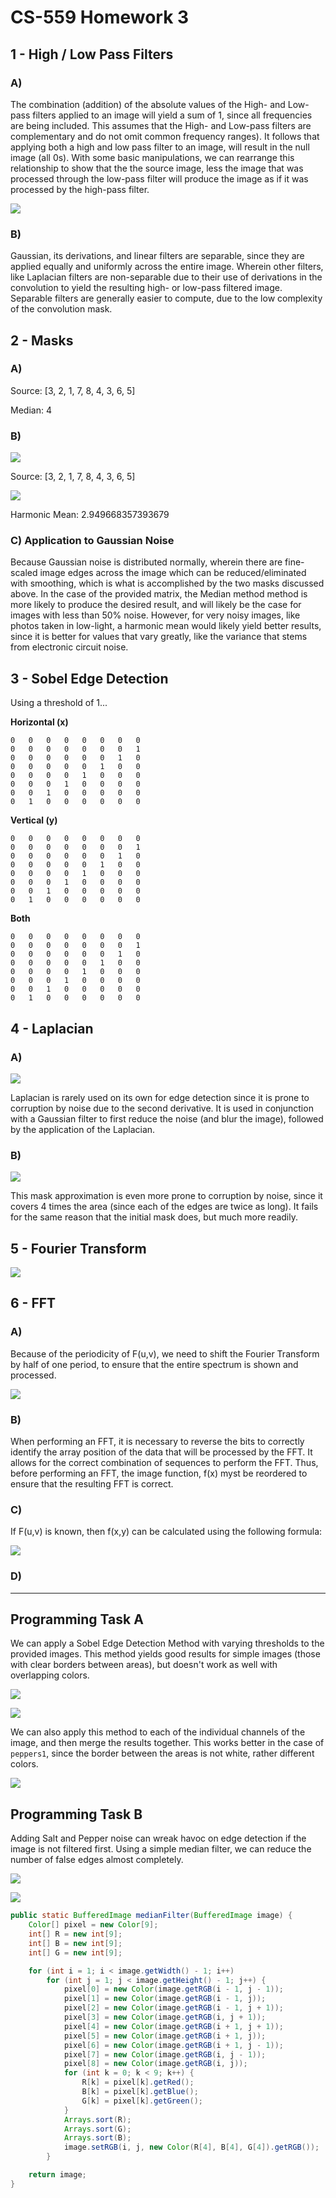 CS-559 Homework 3
=================
## 1 - High / Low Pass Filters
### A)
The combination (addition) of the absolute values of the High- and Low-pass filters applied to an image will yield a sum of 1, since all frequencies are being included. This assumes that the High- and Low-pass filters are complementary and do not omit common frequency ranges). It follows that applying both a high and low pass filter to an image, will result in the null image (all 0s). With some basic manipulations, we can rearrange this relationship to show that the the source image, less the image that was processed through the low-pass filter will produce the image as if it was processed by the high-pass filter.

![](output/Eqn4.gif)

### B)

Gaussian, its derivations, and linear filters are separable, since they are applied equally and uniformly across the entire image. Wherein other filters, like Laplacian filters are non-separable due to their use of derivations in the convolution to yield the resulting high- or low-pass filtered image. Separable filters are generally easier to compute, due to the low complexity of the convolution mask.

## 2 - Masks
### A)
Source: [3, 2, 1, 7, 8, 4, 3, 6, 5]

Median: 4


### B)
![](output/harmonic_mean.png)

Source: [3, 2, 1, 7, 8, 4, 3, 6, 5]

![](output/Eqn3.gif)

Harmonic Mean: 2.949668357393679

### C) Application to Gaussian Noise

Because Gaussian noise is distributed normally, wherein there are fine-scaled image edges across the image which can be reduced/eliminated with smoothing, which is what is accomplished by the two masks discussed above. In the case of the provided matrix, the Median method method is more likely to produce the desired result, and will likely be the case for images with less than 50% noise. However, for very noisy images, like photos taken in low-light, a harmonic mean would likely yield better results, since it is better for values that vary greatly, like the variance that stems from electronic circuit noise.

## 3 - Sobel Edge Detection

Using a threshold of 1...

**Horizontal (x)**
```
0   0   0   0   0   0   0   0
0   0   0   0   0   0   0   1
0   0   0   0   0   0   1   0
0   0   0   0   0   1   0   0
0   0   0   0   1   0   0   0
0   0   0   1   0   0   0   0
0   0   1   0   0   0   0   0
0   1   0   0   0   0   0   0
```

**Vertical (y)**
```
0   0   0   0   0   0   0   0
0   0   0   0   0   0   0   1
0   0   0   0   0   0   1   0
0   0   0   0   0   1   0   0
0   0   0   0   1   0   0   0
0   0   0   1   0   0   0   0
0   0   1   0   0   0   0   0
0   1   0   0   0   0   0   0
```

**Both**
```
0   0   0   0   0   0   0   0
0   0   0   0   0   0   0   1
0   0   0   0   0   0   1   0
0   0   0   0   0   1   0   0
0   0   0   0   1   0   0   0
0   0   0   1   0   0   0   0
0   0   1   0   0   0   0   0
0   1   0   0   0   0   0   0
```

## 4 - Laplacian
### A)

![](output/Eqn5.gif)

Laplacian is rarely used on its own for edge detection since it is prone to corruption by noise due to the second derivative. It is used in conjunction with a Gaussian filter to first reduce the noise (and blur the image), followed by the application of the Laplacian.

### B)

![](output/Eqn6.gif)

This mask approximation is even more prone to corruption by noise, since it covers 4 times the area (since each of the edges are twice as long). It fails for the same reason that the initial mask does, but much more readily.

## 5 - Fourier Transform
![](output/Eqn2.gif)

## 6 - FFT
### A)
Because of the periodicity of F(u,v), we need to shift the Fourier Transform by half of one period, to ensure that the entire spectrum is shown and processed.

![](output/Fig5_7.png)

### B)
When performing an FFT, it is necessary to reverse the bits to correctly identify the array position of the data that will be processed by the FFT. It allows for the correct combination of sequences to perform the FFT. Thus, before performing an FFT, the image function, f(x) myst be reordered to ensure that the resulting FFT is correct.

### C)
If F(u,v) is known, then f(x,y) can be calculated using the following formula:

![](output/Eqn1.gif)

### D)

---

## Programming Task A
We can apply a Sobel Edge Detection Method with varying thresholds to the provided images. This method yields good results for simple images (those with clear borders between areas), but doesn't work as well with overlapping colors.

![](output/edge_detect_A.png)

![](output/edge_detect_B.png)

We can also apply this method to each of the individual channels of the image, and then merge the results together. This works better in the case of `peppers1`, since the border between the areas is not white, rather different colors.

![](output/edge_detect_C.png)

## Programming Task B

Adding Salt and Pepper noise can wreak havoc on edge detection if the image is not filtered first. Using a simple median filter, we can reduce the number of false edges almost completely.

![](output/salt_and_pepper_A.png)

![](output/salt_and_pepper_B.png)

```java
public static BufferedImage medianFilter(BufferedImage image) {
    Color[] pixel = new Color[9];
    int[] R = new int[9];
    int[] B = new int[9];
    int[] G = new int[9];

    for (int i = 1; i < image.getWidth() - 1; i++)
        for (int j = 1; j < image.getHeight() - 1; j++) {
            pixel[0] = new Color(image.getRGB(i - 1, j - 1));
            pixel[1] = new Color(image.getRGB(i - 1, j));
            pixel[2] = new Color(image.getRGB(i - 1, j + 1));
            pixel[3] = new Color(image.getRGB(i, j + 1));
            pixel[4] = new Color(image.getRGB(i + 1, j + 1));
            pixel[5] = new Color(image.getRGB(i + 1, j));
            pixel[6] = new Color(image.getRGB(i + 1, j - 1));
            pixel[7] = new Color(image.getRGB(i, j - 1));
            pixel[8] = new Color(image.getRGB(i, j));
            for (int k = 0; k < 9; k++) {
                R[k] = pixel[k].getRed();
                B[k] = pixel[k].getBlue();
                G[k] = pixel[k].getGreen();
            }
            Arrays.sort(R);
            Arrays.sort(G);
            Arrays.sort(B);
            image.setRGB(i, j, new Color(R[4], B[4], G[4]).getRGB());
        }

    return image;
}
```
